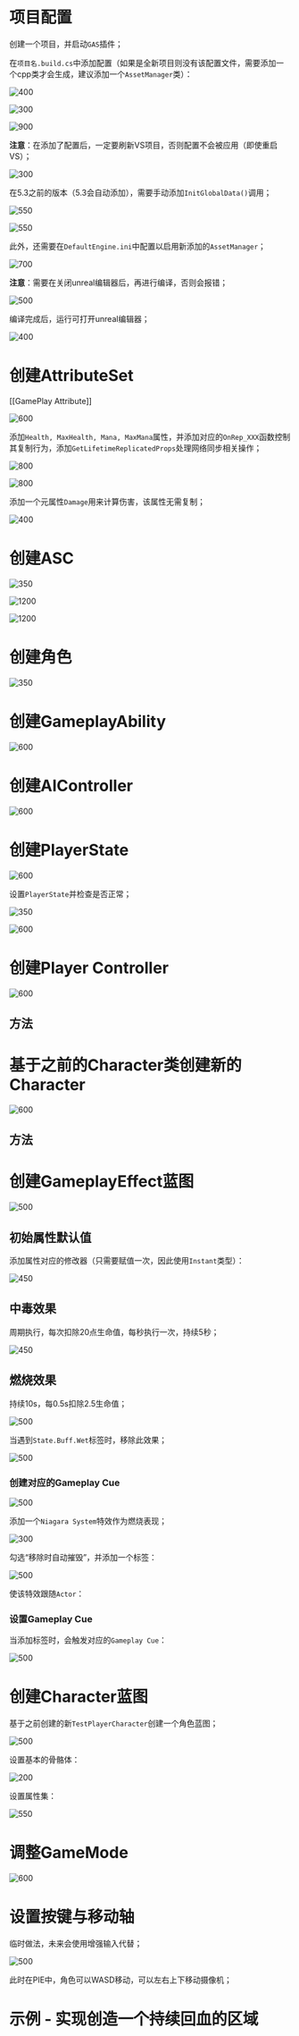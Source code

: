 
# 项目配置

创建一个项目，并启动`GAS`插件；

在`项目名.build.cs`中添加配置（如果是全新项目则没有该配置文件，需要添加一个cpp类才会生成，建议添加一个`AssetManager`类）：

![400](https://pic-1315225359.cos.ap-shanghai.myqcloud.com/20240514104546.png)

![300](https://pic-1315225359.cos.ap-shanghai.myqcloud.com/20240514104316.png)

![900](https://pic-1315225359.cos.ap-shanghai.myqcloud.com/20240514104353.png)

**注意**：在添加了配置后，一定要刷新VS项目，否则配置不会被应用（即使重启VS）；

![300](https://pic-1315225359.cos.ap-shanghai.myqcloud.com/20240514113909.png)


在5.3之前的版本（5.3会自动添加），需要手动添加`InitGlobalData()`调用；

![550](https://pic-1315225359.cos.ap-shanghai.myqcloud.com/20240514114132.png)

![550](https://pic-1315225359.cos.ap-shanghai.myqcloud.com/20240514114205.png)

此外，还需要在`DefaultEngine.ini`中配置以启用新添加的`AssetManager`；

![700](https://pic-1315225359.cos.ap-shanghai.myqcloud.com/20240514115542.png)


**注意**：需要在关闭unreal编辑器后，再进行编译，否则会报错；

![500](https://pic-1315225359.cos.ap-shanghai.myqcloud.com/20240514114727.png)

编译完成后，运行可打开unreal编辑器；

![400](https://pic-1315225359.cos.ap-shanghai.myqcloud.com/20240514115040.png)


# 创建AttributeSet

[[GamePlay Attribute]]

![600](https://pic-1315225359.cos.ap-shanghai.myqcloud.com/20240519211219.png)

添加`Health, MaxHealth, Mana, MaxMana`属性，并添加对应的`OnRep_XXX`函数控制其复制行为，添加`GetLifetimeReplicatedProps`处理网络同步相关操作；

![800](https://pic-1315225359.cos.ap-shanghai.myqcloud.com/20240519213538.png)

![800](https://pic-1315225359.cos.ap-shanghai.myqcloud.com/20240519213802.png)

添加一个元属性`Damage`用来计算伤害，该属性无需复制；

![400](https://pic-1315225359.cos.ap-shanghai.myqcloud.com/20240519214514.png)


# 创建ASC

![350](https://pic-1315225359.cos.ap-shanghai.myqcloud.com/20240519221432.png)

![1200](https://pic-1315225359.cos.ap-shanghai.myqcloud.com/20240519233634.png)

![1200](https://pic-1315225359.cos.ap-shanghai.myqcloud.com/20240519233658.png)

# 创建角色

![350](https://pic-1315225359.cos.ap-shanghai.myqcloud.com/20240519233829.png)


# 创建GameplayAbility

![600](https://pic-1315225359.cos.ap-shanghai.myqcloud.com/20240701020131.png)

# 创建AIController

![600](https://pic-1315225359.cos.ap-shanghai.myqcloud.com/20240707193058.png)



# 创建PlayerState

![600](https://pic-1315225359.cos.ap-shanghai.myqcloud.com/20240707193835.png)




设置`PlayerState`并检查是否正常；

![350](https://pic-1315225359.cos.ap-shanghai.myqcloud.com/20240707230549.png)

![600](https://pic-1315225359.cos.ap-shanghai.myqcloud.com/20240707230617.png)

# 创建Player Controller

![600](https://pic-1315225359.cos.ap-shanghai.myqcloud.com/20240708031413.png)

## 方法

# 基于之前的Character类创建新的Character

![600](https://pic-1315225359.cos.ap-shanghai.myqcloud.com/20240708211948.png)

## 方法

# 创建GameplayEffect蓝图

![500](https://pic-1315225359.cos.ap-shanghai.myqcloud.com/20240713174259.png)

## 初始属性默认值

添加属性对应的修改器（只需要赋值一次，因此使用`Instant`类型）：

![450](https://pic-1315225359.cos.ap-shanghai.myqcloud.com/20240713175057.png)

## 中毒效果

周期执行，每次扣除20点生命值，每秒执行一次，持续5秒；

![450](https://pic-1315225359.cos.ap-shanghai.myqcloud.com/20240714005144.png)

## 燃烧效果

持续10s，每0.5s扣除2.5生命值；

![500](https://pic-1315225359.cos.ap-shanghai.myqcloud.com/20240714012836.png)

当遇到`State.Buff.Wet`标签时，移除此效果；

![500](https://pic-1315225359.cos.ap-shanghai.myqcloud.com/20240714012932.png)


### 创建对应的Gameplay Cue

![500](https://pic-1315225359.cos.ap-shanghai.myqcloud.com/20240714012701.png)

添加一个`Niagara System`特效作为燃烧表现；

![300](https://pic-1315225359.cos.ap-shanghai.myqcloud.com/20240714015406.png)


勾选“移除时自动摧毁”，并添加一个标签：

![500](https://pic-1315225359.cos.ap-shanghai.myqcloud.com/20240714015319.png)

使该特效跟随`Actor`：


### 设置Gameplay Cue

当添加标签时，会触发对应的`Gameplay Cue`：

![500](https://pic-1315225359.cos.ap-shanghai.myqcloud.com/20240714015635.png)


# 创建Character蓝图

基于之前创建的新`TestPlayerCharacter`创建一个角色蓝图；

![500](https://pic-1315225359.cos.ap-shanghai.myqcloud.com/20240713171837.png)

设置基本的骨骼体：

![200](https://pic-1315225359.cos.ap-shanghai.myqcloud.com/20240713171736.png)

设置属性集：

![550](https://pic-1315225359.cos.ap-shanghai.myqcloud.com/20240713175204.png)


# 调整GameMode

![600](https://pic-1315225359.cos.ap-shanghai.myqcloud.com/20240713171948.png)

# 设置按键与移动轴

临时做法，未来会使用增强输入代替；

![500](https://pic-1315225359.cos.ap-shanghai.myqcloud.com/20240713225144.png)

此时在PIE中，角色可以WASD移动，可以左右上下移动摄像机；

# 示例 - 实现创造一个持续回血的区域


